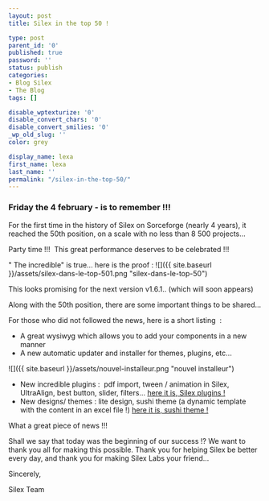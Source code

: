 ```yaml
---
layout: post
title: Silex in the top 50 !

type: post
parent_id: '0'
published: true
password: ''
status: publish
categories:
- Blog Silex
- The Blog
tags: []

disable_wptexturize: '0'
disable_convert_chars: '0'
disable_convert_smilies: '0'
_wp_old_slug: ''
color: grey

display_name: lexa
first_name: lexa
last_name: ''
permalink: "/silex-in-the-top-50/"
---
```


### Friday the 4 february - is to remember !!!

For the first time in the history of Silex on Sorceforge (nearly 4 years), it reached the 50th position, on a scale with no less than 8 500 projects...

Party time !!!  This great performance deserves to be celebrated !!!

" The incredible" is true... here is the proof
: 
![]({{ site.baseurl }}/assets/silex-dans-le-top-501.png "silex-dans-le-top-50")

This looks promising for the next version v1.6.1.. (which will soon appears)

Along with the 50th position, there are some important things to be shared...

For those who did not followed the news, here is a short listing  :

*   A great wysiwyg which allows you to add your components in a new manner
*   A new automatic updater and installer for themes, plugins, etc...

![]({{ site.baseurl }}/assets/nouvel-installeur.png "nouvel installeur")

*   New incredible plugins
:  pdf import, tween / animation in Silex, UltraAlign, best button, slider, filters... [here it is, Silex plugins !](https://www.silexlabs.org/?cat=38)
*   New designs/ themes
: lite design, sushi theme (a dynamic template with the content in an excel file !) [here it is, sushi theme !](https://www.silexlabs.org/?p=1401)

What a great piece of news !!!

Shall we say that today was the beginning of our success !? We want to thank you all for making this possible. Thank you for helping Silex be better every day, and thank you for making Silex Labs your friend...

Sincerely,

Silex Team
